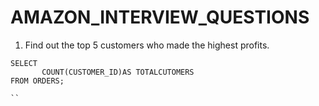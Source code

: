 # AMAZON_INTERVIEW_QUESTIONS
1. Find out the top 5 customers who made the highest profits.
 ```sql– paste your code here
SELECT 
		COUNT(CUSTOMER_ID)AS TOTALCUTOMERS
FROM ORDERS;

 ``
